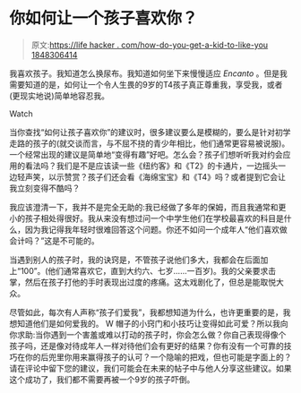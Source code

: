 # 你如何让一个孩子喜欢你？

> 原文:[https://life hacker . com/how-do-you-get-a-kid-to-like-you 1848306414](https://lifehacker.com/how-do-you-get-a-kid-to-like-you-1848306414)

我喜欢孩子。我知道怎么换尿布。我知道如何坐下来慢慢适应 *Encanto* 。但是我需要知道的是，如何让一个令人生畏的9岁的T4孩子真正尊重我，享受我，或者(更现实地说)简单地容忍我。

Watch

当你查找“如何让孩子喜欢你”的建议时，很多建议要么是模糊的，要么是针对初学走路的孩子的(就交谈而言，与不屈不挠的青少年相比，他们通常更容易被说服)。一个经常出现的建议是简单地“变得有趣”好吧。怎么会？孩子们想听听我对约会应用的看法吗？我们是不是应该读一些《纽约客》和《T2》的卡通片，一边摇头一边轻声笑，以示赞赏？孩子们还会看《海绵宝宝》和《T4》吗？或者提到它会让我立刻变得不酷吗？

我应该澄清一下，我并不是完全无助的:我已经做了多年的保姆，而且我通常和更小的孩子相处得很好。我从来没有想过问一个中学生他们在学校最喜欢的科目是什么，因为我记得我年轻时很难回答这个问题。你还不如问一个成年人“他们喜欢做会计吗？”这是不可能的。

当遇到别人的孩子时，我的诀窍是，不管孩子说他们多大，我都会在后面加上“100”。(他们通常喜欢它，直到大约六、七岁……一百岁)。我的父亲要求击掌，然后在孩子打他的手时表现出过度的疼痛。这太戏剧化了，但总是能取悦大众。

尽管如此，每次有人声称“孩子们爱我”，我都想知道为什么，也许更重要的是，我想知道他们是如何爱我的。 W 帽子的小窍门和小技巧让变得如此可爱？所以我向你求助:当你遇到一个害羞或难以打动的孩子时，你会怎么做？你自己表现得像个孩子吗，还是像对待成年人一样对待他们会有更好的结果？你有没有一个可靠的技巧在你的后兜里你用来赢得孩子的认可？一个隐喻的把戏，但也可能是字面上的？请在评论中留下您的建议，我们可能会在未来的帖子中与他人分享这些建议。如果这个成功了，我们都不需要再被一个9岁的孩子吓倒。